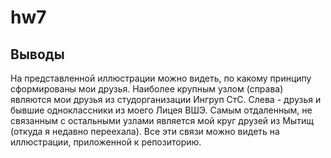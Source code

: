 # hw7

## Выводы
На представленной иллюстрации можно видеть, по какому принципу сформированы мои друзья. Наиболее крупным узлом (справа) являются мои друзья из студорганизации Ингруп СтС. Слева - друзья и бывшие одноклассники из моего Лицея ВШЭ. Самым отдаленным, не связанным с остальными узлами является мой круг друзей из Мытищ (откуда я недавно переехала). Все эти связи можно видеть на иллюстрации, приложенной к репозиторию.
